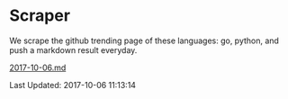 # Scraper

We scrape the github trending page of these languages: go, python, and push a markdown result everyday.

[2017-10-06.md](https://github.com/borays/Scraper/blob/master/2017-10-06.md)

Last Updated: 2017-10-06 11:13:14